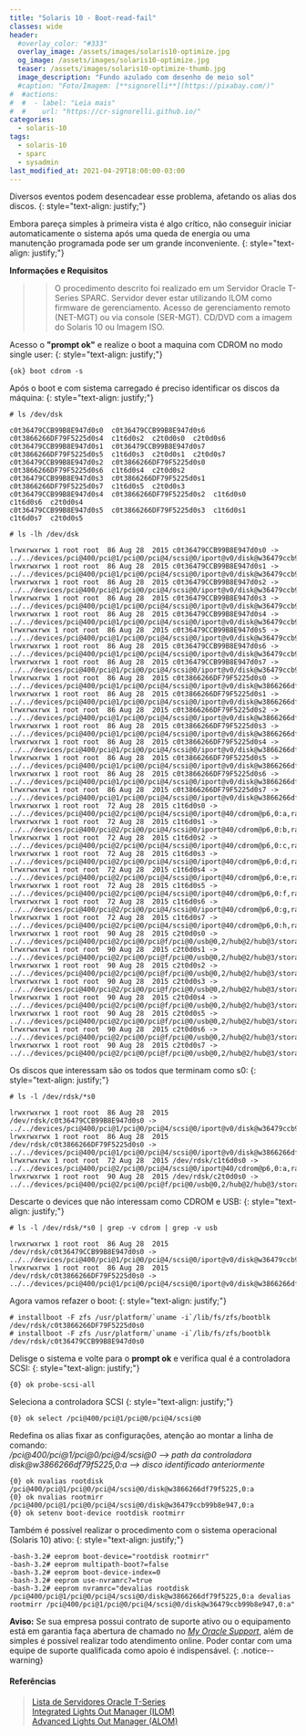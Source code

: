 ```yaml
---
title: "Solaris 10 - Boot-read-fail"
classes: wide
header:
  #overlay_color: "#333"
  overlay_image: /assets/images/solaris10-optimize.jpg
  og_image: /assets/images/solaris10-optimize.jpg
  teaser: /assets/images/solaris10-optimize-thumb.jpg
  image_description: "Fundo azulado com desenho de meio sol"
  #caption: "Foto/Imagem: [**signorelli**](https://pixabay.com/)"
#  #actions:
#  #  - label: "Leia mais"
#  #    url: "https://cr-signorelli.github.io/"
categories:
  - solaris-10
tags:
  - solaris-10
  - sparc
  - sysadmin
last_modified_at: 2021-04-29T18:00:00-03:00
---
```


Diversos eventos podem desencadear esse problema, afetando os alias dos discos.
{: style="text-align: justify;"}

Embora pareça simples à primeira vista é algo crítico, não conseguir iniciar automaticamente o sistema após uma queda de energia ou uma manutenção programada pode ser um grande inconveniente.
{: style="text-align: justify;"}

**Informações e Requisitos**

>> O procedimento descrito foi realizado em um Servidor Oracle T-Series SPARC.
>> Servidor dever estar utilizando ILOM como firmware de gerenciamento.
>> Acesso de gerenciamento remoto (NET-MGT) ou via console (SER-MGT).
>> CD/DVD com a imagem do Solaris 10 ou Imagem ISO.

Acesso o **"prompt ok"** e realize o boot a maquina com CDROM no modo single user:
{: style="text-align: justify;"}

```console
{ok} boot cdrom -s
```

Após o boot e com sistema carregado é preciso identificar os discos da máquina:
{: style="text-align: justify;"}

```console
# ls /dev/dsk

c0t36479CCB99B8E947d0s0  c0t36479CCB99B8E947d0s6  c0t3866266DF79F5225d0s4  c1t6d0s2  c2t0d0s0  c2t0d0s6
c0t36479CCB99B8E947d0s1  c0t36479CCB99B8E947d0s7  c0t3866266DF79F5225d0s5  c1t6d0s3  c2t0d0s1  c2t0d0s7
c0t36479CCB99B8E947d0s2  c0t3866266DF79F5225d0s0  c0t3866266DF79F5225d0s6  c1t6d0s4  c2t0d0s2
c0t36479CCB99B8E947d0s3  c0t3866266DF79F5225d0s1  c0t3866266DF79F5225d0s7  c1t6d0s5  c2t0d0s3
c0t36479CCB99B8E947d0s4  c0t3866266DF79F5225d0s2  c1t6d0s0                 c1t6d0s6  c2t0d0s4
c0t36479CCB99B8E947d0s5  c0t3866266DF79F5225d0s3  c1t6d0s1                 c1t6d0s7  c2t0d0s5
```

```console
# ls -lh /dev/dsk

lrwxrwxrwx 1 root root  86 Aug 28  2015 c0t36479CCB99B8E947d0s0 -> ../../devices/pci@400/pci@1/pci@0/pci@4/scsi@0/iport@v0/disk@w36479ccb99b8e947,0:a,raw
lrwxrwxrwx 1 root root  86 Aug 28  2015 c0t36479CCB99B8E947d0s1 -> ../../devices/pci@400/pci@1/pci@0/pci@4/scsi@0/iport@v0/disk@w36479ccb99b8e947,0:b,raw
lrwxrwxrwx 1 root root  86 Aug 28  2015 c0t36479CCB99B8E947d0s2 -> ../../devices/pci@400/pci@1/pci@0/pci@4/scsi@0/iport@v0/disk@w36479ccb99b8e947,0:c,raw
lrwxrwxrwx 1 root root  86 Aug 28  2015 c0t36479CCB99B8E947d0s3 -> ../../devices/pci@400/pci@1/pci@0/pci@4/scsi@0/iport@v0/disk@w36479ccb99b8e947,0:d,raw
lrwxrwxrwx 1 root root  86 Aug 28  2015 c0t36479CCB99B8E947d0s4 -> ../../devices/pci@400/pci@1/pci@0/pci@4/scsi@0/iport@v0/disk@w36479ccb99b8e947,0:e,raw
lrwxrwxrwx 1 root root  86 Aug 28  2015 c0t36479CCB99B8E947d0s5 -> ../../devices/pci@400/pci@1/pci@0/pci@4/scsi@0/iport@v0/disk@w36479ccb99b8e947,0:f,raw
lrwxrwxrwx 1 root root  86 Aug 28  2015 c0t36479CCB99B8E947d0s6 -> ../../devices/pci@400/pci@1/pci@0/pci@4/scsi@0/iport@v0/disk@w36479ccb99b8e947,0:g,raw
lrwxrwxrwx 1 root root  86 Aug 28  2015 c0t36479CCB99B8E947d0s7 -> ../../devices/pci@400/pci@1/pci@0/pci@4/scsi@0/iport@v0/disk@w36479ccb99b8e947,0:h,raw
lrwxrwxrwx 1 root root  86 Aug 28  2015 c0t3866266DF79F5225d0s0 -> ../../devices/pci@400/pci@1/pci@0/pci@4/scsi@0/iport@v0/disk@w3866266df79f5225,0:a,raw
lrwxrwxrwx 1 root root  86 Aug 28  2015 c0t3866266DF79F5225d0s1 -> ../../devices/pci@400/pci@1/pci@0/pci@4/scsi@0/iport@v0/disk@w3866266df79f5225,0:b,raw
lrwxrwxrwx 1 root root  86 Aug 28  2015 c0t3866266DF79F5225d0s2 -> ../../devices/pci@400/pci@1/pci@0/pci@4/scsi@0/iport@v0/disk@w3866266df79f5225,0:c,raw
lrwxrwxrwx 1 root root  86 Aug 28  2015 c0t3866266DF79F5225d0s3 -> ../../devices/pci@400/pci@1/pci@0/pci@4/scsi@0/iport@v0/disk@w3866266df79f5225,0:d,raw
lrwxrwxrwx 1 root root  86 Aug 28  2015 c0t3866266DF79F5225d0s4 -> ../../devices/pci@400/pci@1/pci@0/pci@4/scsi@0/iport@v0/disk@w3866266df79f5225,0:e,raw
lrwxrwxrwx 1 root root  86 Aug 28  2015 c0t3866266DF79F5225d0s5 -> ../../devices/pci@400/pci@1/pci@0/pci@4/scsi@0/iport@v0/disk@w3866266df79f5225,0:f,raw
lrwxrwxrwx 1 root root  86 Aug 28  2015 c0t3866266DF79F5225d0s6 -> ../../devices/pci@400/pci@1/pci@0/pci@4/scsi@0/iport@v0/disk@w3866266df79f5225,0:g,raw
lrwxrwxrwx 1 root root  86 Aug 28  2015 c0t3866266DF79F5225d0s7 -> ../../devices/pci@400/pci@1/pci@0/pci@4/scsi@0/iport@v0/disk@w3866266df79f5225,0:h,raw
lrwxrwxrwx 1 root root  72 Aug 28  2015 c1t6d0s0 -> ../../devices/pci@400/pci@2/pci@0/pci@4/scsi@0/iport@40/cdrom@p6,0:a,raw
lrwxrwxrwx 1 root root  72 Aug 28  2015 c1t6d0s1 -> ../../devices/pci@400/pci@2/pci@0/pci@4/scsi@0/iport@40/cdrom@p6,0:b,raw
lrwxrwxrwx 1 root root  72 Aug 28  2015 c1t6d0s2 -> ../../devices/pci@400/pci@2/pci@0/pci@4/scsi@0/iport@40/cdrom@p6,0:c,raw
lrwxrwxrwx 1 root root  72 Aug 28  2015 c1t6d0s3 -> ../../devices/pci@400/pci@2/pci@0/pci@4/scsi@0/iport@40/cdrom@p6,0:d,raw
lrwxrwxrwx 1 root root  72 Aug 28  2015 c1t6d0s4 -> ../../devices/pci@400/pci@2/pci@0/pci@4/scsi@0/iport@40/cdrom@p6,0:e,raw
lrwxrwxrwx 1 root root  72 Aug 28  2015 c1t6d0s5 -> ../../devices/pci@400/pci@2/pci@0/pci@4/scsi@0/iport@40/cdrom@p6,0:f,raw
lrwxrwxrwx 1 root root  72 Aug 28  2015 c1t6d0s6 -> ../../devices/pci@400/pci@2/pci@0/pci@4/scsi@0/iport@40/cdrom@p6,0:g,raw
lrwxrwxrwx 1 root root  72 Aug 28  2015 c1t6d0s7 -> ../../devices/pci@400/pci@2/pci@0/pci@4/scsi@0/iport@40/cdrom@p6,0:h,raw
lrwxrwxrwx 1 root root  90 Aug 28  2015 c2t0d0s0 -> ../../devices/pci@400/pci@2/pci@0/pci@f/pci@0/usb@0,2/hub@2/hub@3/storage@2/disk@0,0:a,raw
lrwxrwxrwx 1 root root  90 Aug 28  2015 c2t0d0s1 -> ../../devices/pci@400/pci@2/pci@0/pci@f/pci@0/usb@0,2/hub@2/hub@3/storage@2/disk@0,0:b,raw
lrwxrwxrwx 1 root root  90 Aug 28  2015 c2t0d0s2 -> ../../devices/pci@400/pci@2/pci@0/pci@f/pci@0/usb@0,2/hub@2/hub@3/storage@2/disk@0,0:c,raw
lrwxrwxrwx 1 root root  90 Aug 28  2015 c2t0d0s3 -> ../../devices/pci@400/pci@2/pci@0/pci@f/pci@0/usb@0,2/hub@2/hub@3/storage@2/disk@0,0:d,raw
lrwxrwxrwx 1 root root  90 Aug 28  2015 c2t0d0s4 -> ../../devices/pci@400/pci@2/pci@0/pci@f/pci@0/usb@0,2/hub@2/hub@3/storage@2/disk@0,0:e,raw
lrwxrwxrwx 1 root root  90 Aug 28  2015 c2t0d0s5 -> ../../devices/pci@400/pci@2/pci@0/pci@f/pci@0/usb@0,2/hub@2/hub@3/storage@2/disk@0,0:f,raw
lrwxrwxrwx 1 root root  90 Aug 28  2015 c2t0d0s6 -> ../../devices/pci@400/pci@2/pci@0/pci@f/pci@0/usb@0,2/hub@2/hub@3/storage@2/disk@0,0:g,raw
lrwxrwxrwx 1 root root  90 Aug 28  2015 c2t0d0s7 -> ../../devices/pci@400/pci@2/pci@0/pci@f/pci@0/usb@0,2/hub@2/hub@3/storage@2/disk@0,0:h,raw
```

Os discos que interessam são os todos que terminam como s0:
{: style="text-align: justify;"}

```console
# ls -l /dev/rdsk/*s0

lrwxrwxrwx 1 root root  86 Aug 28  2015 /dev/rdsk/c0t36479CCB99B8E947d0s0 -> ../../devices/pci@400/pci@1/pci@0/pci@4/scsi@0/iport@v0/disk@w36479ccb99b8e947,0:a,raw
lrwxrwxrwx 1 root root  86 Aug 28  2015 /dev/rdsk/c0t3866266DF79F5225d0s0 -> ../../devices/pci@400/pci@1/pci@0/pci@4/scsi@0/iport@v0/disk@w3866266df79f5225,0:a,raw
lrwxrwxrwx 1 root root  72 Aug 28  2015 /dev/rdsk/c1t6d0s0 -> ../../devices/pci@400/pci@2/pci@0/pci@4/scsi@0/iport@40/cdrom@p6,0:a,raw
lrwxrwxrwx 1 root root  90 Aug 28  2015 /dev/rdsk/c2t0d0s0 -> ../../devices/pci@400/pci@2/pci@0/pci@f/pci@0/usb@0,2/hub@2/hub@3/storage@2/disk@0,0:a,raw
```

Descarte o devices que não interessam como CDROM e USB:
{: style="text-align: justify;"}

```console
# ls -l /dev/rdsk/*s0 | grep -v cdrom | grep -v usb

lrwxrwxrwx 1 root root  86 Aug 28  2015 /dev/rdsk/c0t36479CCB99B8E947d0s0 -> ../../devices/pci@400/pci@1/pci@0/pci@4/scsi@0/iport@v0/disk@w36479ccb99b8e947,0:a,raw
lrwxrwxrwx 1 root root  86 Aug 28  2015 /dev/rdsk/c0t3866266DF79F5225d0s0 -> ../../devices/pci@400/pci@1/pci@0/pci@4/scsi@0/iport@v0/disk@w3866266df79f5225,0:a,raw
```

Agora vamos refazer o boot:
{: style="text-align: justify;"}

```console
# installboot -F zfs /usr/platform/`uname -i`/lib/fs/zfs/bootblk /dev/rdsk/c0t3866266DF79F5225d0s0
# installboot -F zfs /usr/platform/`uname -i`/lib/fs/zfs/bootblk /dev/rdsk/c0t36479CCB99B8E947d0s0
```

Delisge o sistema e volte para o **prompt ok** e verifica qual é a controladora SCSI:
{: style="text-align: justify;"}

```console
{0} ok probe-scsi-all
```

Seleciona a controladora SCSI
{: style="text-align: justify;"}

```console
{0} ok select /pci@400/pci@1/pci@0/pci@4/scsi@0
```

Redefina os alias fixar as configurações, atenção ao montar a linha de comando:  
_/pci@400/pci@1/pci@0/pci@4/scsi@0 --> path da controladora_  
_disk@w3866266df79f5225,0:a  --> disco identificado anteriormente_  

```console
{0} ok nvalias rootdisk /pci@400/pci@1/pci@0/pci@4/scsi@0/disk@w3866266df79f5225,0:a
{0} ok nvalias rootmirr /pci@400/pci@1/pci@0/pci@4/scsi@0/disk@w36479ccb99b8e947,0:a
{0} ok setenv boot-device rootdisk rootmirr
```

Também é possível realizar o procedimento com  o sistema operacional (Solaris 10) ativo:
{: style="text-align: justify;"}

```console
-bash-3.2# eeprom boot-device="rootdisk rootmirr"
-bash-3.2# eeprom multipath-boot?=false
-bash-3.2# eeprom boot-device-index=0
-bash-3.2# eeprom use-nvramrc?=true
-bash-3.2# eeprom nvramrc="devalias rootdisk /pci@400/pci@1/pci@0/pci@4/scsi@0/disk@w3866266df79f5225,0:a devalias rootmirr /pci@400/pci@1/pci@0/pci@4/scsi@0/disk@w36479ccb99b8e947,0:a"
```

**Aviso:** Se sua empresa possui contrato de suporte ativo ou o equipamento está em garantia faça abertura de chamado no _[My Oracle Support](https://support.oracle.com/portal/)_, além de simples é possível realizar todo atendimento online. Poder contar com uma equipe de suporte qualificada como apoio é indispensável.
{: .notice--warning}

#### Referências

> [Lista de Servidores Oracle T-Series](https://en.wikipedia.org/wiki/SPARC_T_series)  
> [Integrated Lights Out Manager (ILOM)](https://docs.oracle.com/cd/E19860-01/E21549/z400000c1393879.html)  
> [Advanced Lights Out Manager (ALOM)](https://docs.oracle.com/cd/E19088-01/v125.srvr/819-2445-11/819-2445-11.pdf)  

